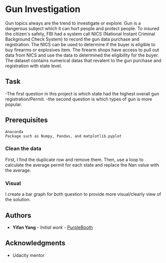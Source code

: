 # Gun Investigation

Gun topics always are the trend to investigate or explore. Gun is a dangerous subject which it can hurt people and protect people. To insured the citizen's safety, FBI had a system call NICS (National Instant Criminal Background Check System) to record the gun data purchase and registration. The NICS can be used to determine if the buyer is eligible to buy firearms or explosives item. The firearm shops have access to pull out data from NICS and use the data to determined the eligibility for the buyer. The dataset contains numerical datas that revalent to the gun purchase and registration with state level.

## Task
-The first question in this project is which state had the highest overall gun registration/Permit. 
-the second question is which types of gun is more popular.

## Prerequisites

```
Anaconda
Package such as Numpy, Pandas, and matplotlib.pyplot
```


### Clean the data
First, I find the duplicate row and remove them. Then, use a loop to calculate the average permit for each state and replace the Nan value with the average.

### Visual

I create a bar graph for both question to provide more visual/clearly view of the solution.


## Authors

* **Yifan Yang** - *Initial work* - [PurpleBooth](https://github.com/ericyifan)



## Acknowledgments

* Udacity mentor

